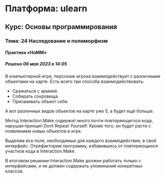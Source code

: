 # Платформа: ulearn
## Курс: Основы программирования
### Тема: 24 Наследование и полиморфизм
#### Практика «HoMM»
##### Решено 06 мая 2023 в 14:05

В компьютерной игре, персонаж игрока взаимодействует с различными объектами на карте. Есть всего три способа взаимодействовать:
- Сражаться с армией.
- Собирать сокровища.
- Присваивать объект себе.

А вот различных видов объектов на карте уже 5, а будет ещё больше. 

Метод Interaction.Make содержит много почти повторяющегося кода, нарушая принцип Dont Repeat Yourself. Кроме того, он будет расти с появлением новых объектов в игре.

Выделим все поля, необходимые для каждого взаимодействия, в свой интерфейс. Отрефакторим программу, избавившись от повторяющихся участков кода в Interaction.Make.

В итоговом решении Interaction.Make должен работать только с интерфейсами, и не должен содержать упоминаний конкретных классов.